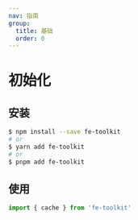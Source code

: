 ```yaml
---
nav: 指南
group:
  title: 基础
  order: 0
---
```


# 初始化

## 安装

```bash
$ npm install --save fe-toolkit
# or
$ yarn add fe-toolkit
# or
$ pnpm add fe-toolkit
```

## 使用

```javascript
import { cache } from 'fe-toolkit'
```
